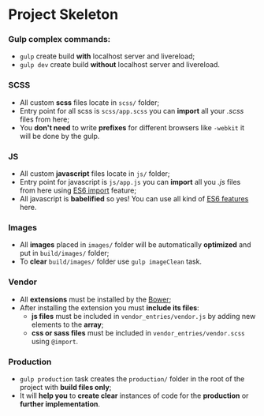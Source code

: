 # Project Skeleton

### Gulp complex commands:
* `gulp` create build **with** localhost server and livereload;
* `gulp dev` create build **without** localhost server and livereload.

### SCSS
* All custom **scss** files locate in `scss/` folder;
* Entry point for all scss is `scss/app.scss` you can **import** all your *.scss* files from here;
* You **don't need** to write **prefixes** for different browsers like `-webkit` it will be done by the gulp.

### JS
* All custom **javascript** files locate in `js/` folder;
* Entry point for javascript is `js/app.js` you can **import** all you *.js* files from here using [ES6 import](https://developer.mozilla.org/en-US/docs/Web/JavaScript/Reference/Statements/import) feature;
* All javascript is **babelified** so yes! You can use all kind of [ES6 features](https://babeljs.io/docs/learn-es2015/) here.

### Images
* All **images** placed in `images/` folder will be automatically **optimized** and put in `build/images/` folder;
* To **clear** `build/images/` folder use `gulp imageClean` task.

### Vendor
* All **extensions** must be installed by the [Bower](http://bower.io/#install-packages);
* After installing the extension you must **include its files**:
  * **js files** must be included in `vendor_entries/vendor.js` by adding new elements to the **array**;
  * **css or sass files** must be included in `vendor_entries/vendor.scss` using `@import`.

### Production
* `gulp production` task creates the `production/` folder in the root of the project with **build files only**;
* It will **help you** to **create clear** instances of code for the **production** or **further implementation**.
